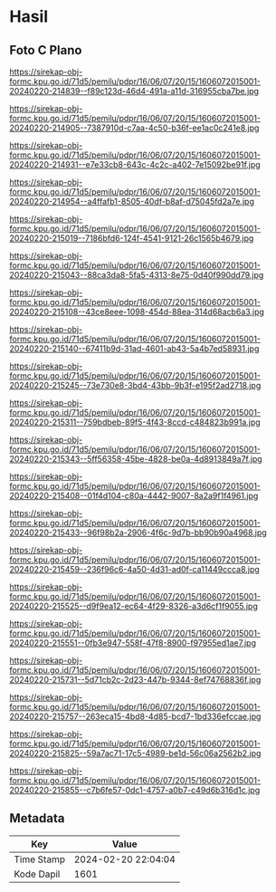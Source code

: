 # Hasil

## Foto C Plano

https://sirekap-obj-formc.kpu.go.id/71d5/pemilu/pdpr/16/06/07/20/15/1606072015001-20240220-214839--f89c123d-46d4-491a-a11d-316955cba7be.jpg

https://sirekap-obj-formc.kpu.go.id/71d5/pemilu/pdpr/16/06/07/20/15/1606072015001-20240220-214905--7387910d-c7aa-4c50-b36f-ee1ac0c241e8.jpg

https://sirekap-obj-formc.kpu.go.id/71d5/pemilu/pdpr/16/06/07/20/15/1606072015001-20240220-214931--e7e33cb8-643c-4c2c-a402-7e15092be91f.jpg

https://sirekap-obj-formc.kpu.go.id/71d5/pemilu/pdpr/16/06/07/20/15/1606072015001-20240220-214954--a4ffafb1-8505-40df-b8af-d75045fd2a7e.jpg

https://sirekap-obj-formc.kpu.go.id/71d5/pemilu/pdpr/16/06/07/20/15/1606072015001-20240220-215019--7186bfd6-124f-4541-9121-26c1565b4679.jpg

https://sirekap-obj-formc.kpu.go.id/71d5/pemilu/pdpr/16/06/07/20/15/1606072015001-20240220-215043--88ca3da8-5fa5-4313-8e75-0d40f990dd79.jpg

https://sirekap-obj-formc.kpu.go.id/71d5/pemilu/pdpr/16/06/07/20/15/1606072015001-20240220-215108--43ce8eee-1098-454d-88ea-314d68acb6a3.jpg

https://sirekap-obj-formc.kpu.go.id/71d5/pemilu/pdpr/16/06/07/20/15/1606072015001-20240220-215140--67411b9d-31ad-4601-ab43-5a4b7ed58931.jpg

https://sirekap-obj-formc.kpu.go.id/71d5/pemilu/pdpr/16/06/07/20/15/1606072015001-20240220-215245--73e730e8-3bd4-43bb-9b3f-e195f2ad2718.jpg

https://sirekap-obj-formc.kpu.go.id/71d5/pemilu/pdpr/16/06/07/20/15/1606072015001-20240220-215311--759bdbeb-89f5-4f43-8ccd-c484823b991a.jpg

https://sirekap-obj-formc.kpu.go.id/71d5/pemilu/pdpr/16/06/07/20/15/1606072015001-20240220-215343--5ff56358-45be-4828-be0a-4d8913849a7f.jpg

https://sirekap-obj-formc.kpu.go.id/71d5/pemilu/pdpr/16/06/07/20/15/1606072015001-20240220-215408--01f4d104-c80a-4442-9007-8a2a9f1f4961.jpg

https://sirekap-obj-formc.kpu.go.id/71d5/pemilu/pdpr/16/06/07/20/15/1606072015001-20240220-215433--96f98b2a-2906-4f6c-9d7b-bb90b90a4968.jpg

https://sirekap-obj-formc.kpu.go.id/71d5/pemilu/pdpr/16/06/07/20/15/1606072015001-20240220-215459--236f96c6-4a50-4d31-ad0f-ca11449ccca8.jpg

https://sirekap-obj-formc.kpu.go.id/71d5/pemilu/pdpr/16/06/07/20/15/1606072015001-20240220-215525--d9f9ea12-ec64-4f29-8326-a3d6cf1f9055.jpg

https://sirekap-obj-formc.kpu.go.id/71d5/pemilu/pdpr/16/06/07/20/15/1606072015001-20240220-215551--0fb3e947-558f-47f8-8900-f97955ed1ae7.jpg

https://sirekap-obj-formc.kpu.go.id/71d5/pemilu/pdpr/16/06/07/20/15/1606072015001-20240220-215731--5d71cb2c-2d23-447b-9344-8ef74768836f.jpg

https://sirekap-obj-formc.kpu.go.id/71d5/pemilu/pdpr/16/06/07/20/15/1606072015001-20240220-215757--263eca15-4bd8-4d85-bcd7-1bd336efccae.jpg

https://sirekap-obj-formc.kpu.go.id/71d5/pemilu/pdpr/16/06/07/20/15/1606072015001-20240220-215825--59a7ac71-17c5-4989-be1d-56c06a2562b2.jpg

https://sirekap-obj-formc.kpu.go.id/71d5/pemilu/pdpr/16/06/07/20/15/1606072015001-20240220-215855--c7b6fe57-0dc1-4757-a0b7-c49d6b316d1c.jpg


## Metadata

| Key        | Value               |
| ---------- | ------------------- |
| Time Stamp | 2024-02-20 22:04:04 |
| Kode Dapil | 1601                |



